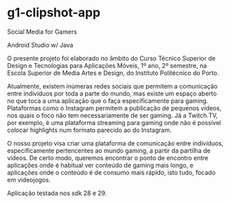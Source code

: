 # g1-clipshot-app

Social Media for Gamers

Android Studio w/ Java

O presente projeto foi elaborado no âmbito do Curso Técnico Superior de Design e Tecnologias para Aplicações Móveis, 1º ano, 2º semestre, na Escola Superior de Media Artes e Design, do Instituto Politécnico do Porto.

Atualmente, existem inúmeras redes sociais que permitem a comunicação entre indivíduos por toda a parte do mundo, mas existe um espaço aberto no que toca a uma aplicação que o faça especificamente para gaming. Plataformas como o Instagram permitem a publicação de pequenos vídeos, nos quais o foco não tem necessariamente de ser gaming. Já a Twitch.TV, por exemplo, é uma plataforma streaming para gaming onde não é possível colocar highlights num formato parecido ao do Instagram.

O nosso projeto visa criar uma plataforma de comunicação entre indivíduos, especificamente pertencentes ao mundo gaming, a partir da partilha de vídeos. De certo modo, queremos encontrar o ponto de encontro entre aplicações onde é habitual ver conteúdo de gaming mais longo, e aplicações onde o conteúdo é de consumo mais rápido, isto tudo, focado em videojogos.

Aplicação testada nos sdk 28 e 29.
